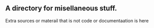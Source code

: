 ## A directory for misellaneous stuff. 
Extra sources or materail that is not code or documentaation is here
